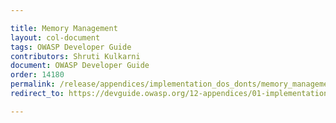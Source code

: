 ```yaml
---

title: Memory Management
layout: col-document
tags: OWASP Developer Guide
contributors: Shruti Kulkarni
document: OWASP Developer Guide
order: 14180
permalink: /release/appendices/implementation_dos_donts/memory_management/
redirect_to: https://devguide.owasp.org/12-appendices/01-implementation-dos-donts/08-memory-management/

---
```


